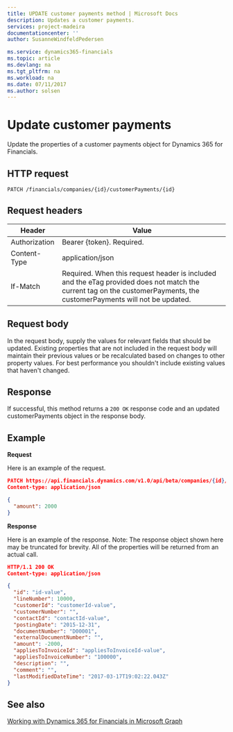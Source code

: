 ```yaml
---
title: UPDATE customer payments method | Microsoft Docs
description: Updates a customer payments.
services: project-madeira
documentationcenter: ''
author: SusanneWindfeldPedersen

ms.service: dynamics365-financials
ms.topic: article
ms.devlang: na
ms.tgt_pltfrm: na
ms.workload: na
ms.date: 07/11/2017
ms.author: solsen
---
```


# Update customer payments
Update the properties of a customer payments object for Dynamics 365 for Financials.

## HTTP request

```
PATCH /financials/companies/{id}/customerPayments/{id}
```

## Request headers
|Header|Value|
|------|-----|
|Authorization |Bearer {token}. Required.|
|Content-Type  |application/json|
|If-Match      |Required. When this request header is included and the eTag provided does not match the current tag on the customerPayments, the customerPayments will not be updated. |

## Request body
In the request body, supply the values for relevant fields that should be updated. Existing properties that are not included in the request body will maintain their previous values or be recalculated based on changes to other property values. For best performance you shouldn't include existing values that haven't changed.

## Response
If successful, this method returns a ```200 OK``` response code and an updated customerPayments object in the response body.

## Example

**Request**

Here is an example of the request.
```json
PATCH https://api.financials.dynamics.com/v1.0/api/beta/companies/{id}/customerPayments{id}
Content-type: application/json

{
  "amount": 2000
}
```

**Response**

Here is an example of the response. Note: The response object shown here may be truncated for brevity. All of the properties will be returned from an actual call.

```json
HTTP/1.1 200 OK
Content-type: application/json

{
  "id": "id-value",
  "lineNumber": 10000,
  "customerId": "customerId-value",
  "customerNumber": "",
  "contactId": "contactId-value",
  "postingDate": "2015-12-31",
  "documentNumber": "D00001",
  "externalDocumentNumber": "",
  "amount": -2000,
  "appliesToInvoiceId": "appliesToInvoiceId-value",
  "appliesToInvoiceNumber": "100000",
  "description": "",
  "comment": "",
  "lastModifiedDateTime": "2017-03-17T19:02:22.043Z"
}
```
## See also
[Working with Dynamics 365 for Financials in Microsoft Graph](../resources/dynamics_overview.md) 
